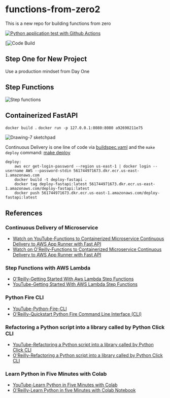 # functions-from-zero2
This is a new repo for building functions from zero

[![Python application test with Github Actions](https://github.com/noahgift/functions-from-zero2/actions/workflows/main.yml/badge.svg)](https://github.com/noahgift/functions-from-zero2/actions/workflows/main.yml)

[![Code Build](https://codebuild.us-east-1.amazonaws.com/badges?uuid=eyJlbmNyeXB0ZWREYXRhIjoiaUxCMHhMQXdpRWloZmhhRlVPQnBsd2xsSHR3eGZxZTQwQ1k2bndjakg5T1RaQW1rTUhNbWhHV3JjR1pWVDViSEVORUJjSlU0RHBTaCtmOWxSOUdnWVQwPSIsIml2UGFyYW1ldGVyU3BlYyI6IlNRdjFQOU9qakZpTzJjZHQiLCJtYXRlcmlhbFNldFNlcmlhbCI6MX0%3D&branch=main)

## Step One for New Project

Use a production mindset from Day One

## Step Functions


![Step functions](https://user-images.githubusercontent.com/58792/162226407-7d522759-2eb4-4276-8d26-7dffa13b1a17.png)

## Containerized FastAPI

`docker build .`
`docker run -p 127.0.0.1:8080:8080 a92690211e75`


![Drawing-7 sketchpad](https://user-images.githubusercontent.com/58792/162333520-fd42b304-8e6f-46fd-b372-96a4fd4fa2e1.png)

Continuous Delivery is one line of code via [buildspec.yaml](https://github.com/noahgift/functions-from-zero2/blob/main/buildspec.yml) and the `make deploy` command:  [make deploy](https://github.com/noahgift/functions-from-zero2/blob/4eb6360e7d6dddbca6f4a497e197abb93b0966cf/Makefile#L15-L19)

```make
deploy:
	aws ecr get-login-password --region us-east-1 | docker login --username AWS --password-stdin 561744971673.dkr.ecr.us-east-1.amazonaws.com
	docker build -t deploy-fastapi .
	docker tag deploy-fastapi:latest 561744971673.dkr.ecr.us-east-1.amazonaws.com/deploy-fastapi:latest
	docker push 561744971673.dkr.ecr.us-east-1.amazonaws.com/deploy-fastapi:latest
```

## References

### Continuous Delivery of Microservice
* [Watch on YouTube-Functions to Containerized Microservice Continuous Delivery to AWS App Runner with Fast API](https://www.youtube.com/watch?v=8qRYu4Q7RQU)
* [Watch on O'Reilly-Functions to Containerized Microservice Continuous Delivery to AWS App Runner with Fast API](https://learning.oreilly.com/videos/functions-to-containerized/04072022VIDEOPAIML/)

### Step Functions with AWS Lambda
* [O'Reilly-Getting Started With Aws Lambda Step Functions](https://learning.oreilly.com/videos/getting-started-with/040722022VIDEOPAIML/040722022VIDEOPAIML-c1_s0/)
* [YouTube-Getting Started With AWS Lambda Step Functions](https://www.youtube.com/watch?v=7CCUnHblg2s)

### Python Fire CLI
* [YouTube-Python-Fire-CLI](https://youtu.be/DKWd-QUytPo)
* [O'Reilly-Quickstart Python Fire Command Line Interface (CLI)](https://learning.oreilly.com/videos/quickstart-python-fire/040812022VIDEOPAIML/)

### Refactoring a Python script into a library called by Python Click CLI
* [YouTube-Refactoring a Python script into a library called by Python Click CLI](https://youtu.be/0x261nI5Yws)
* [O'Reilly-Refactoring a Python script into a library called by Python Click CLI](https://learning.oreilly.com/videos/refactoring-a-python/04082022VIDEOPAIML/)

### Learn Python in Five Minutes with Colab

* [YouTube-Learn Python in Five Minutes with Colab](https://www.youtube.com/watch?v=BTmJR3x_35c)
* [O'Reilly-Learn Python in five Minutes with Colab Notebook](https://learning.oreilly.com/videos/learn-python-in/04083022VIDEOPAIML/)

